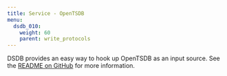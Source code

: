 ```yaml
---
title: Service - OpenTSDB
menu:
  dsdb_010:
    weight: 60
    parent: write_protocols
---
```


DSDB provides an easy way to hook up OpenTSDB as an input source.
See the [README on GitHub](https://github.com/dsdb/dsdb/blob/master/services/opentsdb/README.md) for more information.
